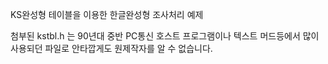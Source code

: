 KS완성형 테이블을 이용한 한글완성형 조사처리 예제

첨부된 kstbl.h 는 90년대 중반 PC통신 호스트 프로그램이나
텍스트 머드등에서 많이 사용되던 파일로 안타깝게도 원제작자를 알 수 없습니다.

